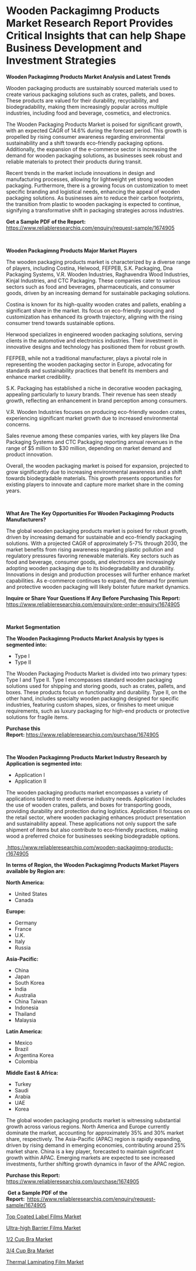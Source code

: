 <p><h1>Wooden Packagimng Products Market Research Report Provides Critical Insights that can help Shape Business Development and Investment Strategies</h1></p><p><strong>Wooden Packagimng Products Market Analysis and Latest Trends</strong></p>
<p><p>Wooden packaging products are sustainably sourced materials used to create various packaging solutions such as crates, pallets, and boxes. These products are valued for their durability, recyclability, and biodegradability, making them increasingly popular across multiple industries, including food and beverage, cosmetics, and electronics.</p><p>The Wooden Packaging Products Market is poised for significant growth, with an expected CAGR of 14.6% during the forecast period. This growth is propelled by rising consumer awareness regarding environmental sustainability and a shift towards eco-friendly packaging options. Additionally, the expansion of the e-commerce sector is increasing the demand for wooden packaging solutions, as businesses seek robust and reliable materials to protect their products during transit.</p><p>Recent trends in the market include innovations in design and manufacturing processes, allowing for lightweight yet strong wooden packaging. Furthermore, there is a growing focus on customization to meet specific branding and logistical needs, enhancing the appeal of wooden packaging solutions. As businesses aim to reduce their carbon footprints, the transition from plastic to wooden packaging is expected to continue, signifying a transformative shift in packaging strategies across industries.</p></p>
<p><strong>Get a Sample PDF of the Report:&nbsp;</strong> <a href="https://www.reliableresearchiq.com/enquiry/request-sample/1674905?utm_campaign=1900&utm_medium=2&utm_source=Github&utm_content=ia&utm_term=25032025&utm_id=wooden-packagimng-products">https://www.reliableresearchiq.com/enquiry/request-sample/1674905</a></p>
<p>&nbsp;</p>
<p><strong>Wooden Packagimng Products Major Market Players</strong></p>
<p><p>The wooden packaging products market is characterized by a diverse range of players, including Costina, Helwood, FEFPEB, S.K. Packaging, Dna Packaging Systems, V.R. Wooden Industries, Raghavendra Wood Industries, Kinjal Industries, and CTC Packaging. These companies cater to various sectors such as food and beverages, pharmaceuticals, and consumer goods, driven by an increasing demand for sustainable packaging solutions.</p><p>Costina is known for its high-quality wooden crates and pallets, enabling a significant share in the market. Its focus on eco-friendly sourcing and customization has enhanced its growth trajectory, aligning with the rising consumer trend towards sustainable options.</p><p>Herwood specializes in engineered wooden packaging solutions, serving clients in the automotive and electronics industries. Their investment in innovative designs and technology has positioned them for robust growth. </p><p>FEFPEB, while not a traditional manufacturer, plays a pivotal role in representing the wooden packaging sector in Europe, advocating for standards and sustainability practices that benefit its members and enhance market credibility.</p><p>S.K. Packaging has established a niche in decorative wooden packaging, appealing particularly to luxury brands. Their revenue has seen steady growth, reflecting an enhancement in brand perception among consumers.</p><p>V.R. Wooden Industries focuses on producing eco-friendly wooden crates, experiencing significant market growth due to increased environmental concerns. </p><p>Sales revenue among these companies varies, with key players like Dna Packaging Systems and CTC Packaging reporting annual revenues in the range of $5 million to $30 million, depending on market demand and product innovation.</p><p>Overall, the wooden packaging market is poised for expansion, projected to grow significantly due to increasing environmental awareness and a shift towards biodegradable materials. This growth presents opportunities for existing players to innovate and capture more market share in the coming years.</p></p>
<p>&nbsp;</p>
<p><strong>What Are The Key Opportunities For Wooden Packagimng Products Manufacturers?</strong></p>
<p><p>The global wooden packaging products market is poised for robust growth, driven by increasing demand for sustainable and eco-friendly packaging solutions. With a projected CAGR of approximately 5-7% through 2030, the market benefits from rising awareness regarding plastic pollution and regulatory pressures favoring renewable materials. Key sectors such as food and beverage, consumer goods, and electronics are increasingly adopting wooden packaging due to its biodegradability and durability. Innovations in design and production processes will further enhance market capabilities. As e-commerce continues to expand, the demand for premium and protective wooden packaging will likely bolster future market dynamics.</p></p>
<p><strong>Inquire or Share Your Questions If Any Before Purchasing This Report:</strong> <a href="https://www.reliableresearchiq.com/enquiry/pre-order-enquiry/1674905?utm_campaign=1900&utm_medium=2&utm_source=Github&utm_content=ia&utm_term=25032025&utm_id=wooden-packagimng-products">https://www.reliableresearchiq.com/enquiry/pre-order-enquiry/1674905</a></p>
<p>&nbsp;</p>
<p><strong>Market Segmentation</strong></p>
<p><strong>The Wooden Packagimng Products Market Analysis by types is segmented into:</strong></p>
<p><ul><li>Type I</li><li>Type II</li></ul></p>
<p><p>The Wooden Packaging Products Market is divided into two primary types: Type I and Type II. Type I encompasses standard wooden packaging solutions used for shipping and storing goods, such as crates, pallets, and boxes. These products focus on functionality and durability. Type II, on the other hand, includes specialty wooden packaging designed for specific industries, featuring custom shapes, sizes, or finishes to meet unique requirements, such as luxury packaging for high-end products or protective solutions for fragile items.</p></p>
<p><strong>Purchase this Report:&nbsp;</strong><a href="https://www.reliableresearchiq.com/purchase/1674905?utm_campaign=1900&utm_medium=2&utm_source=Github&utm_content=ia&utm_term=25032025&utm_id=wooden-packagimng-products">https://www.reliableresearchiq.com/purchase/1674905</a></p>
<p>&nbsp;</p>
<p><strong>The Wooden Packagimng Products Market Industry Research by Application is segmented into:</strong></p>
<p><ul><li>Application I</li><li>Application II</li></ul></p>
<p><p>The wooden packaging products market encompasses a variety of applications tailored to meet diverse industry needs. Application I includes the use of wooden crates, pallets, and boxes for transporting goods, providing durability and protection during logistics. Application II focuses on the retail sector, where wooden packaging enhances product presentation and sustainability appeal. These applications not only support the safe shipment of items but also contribute to eco-friendly practices, making wood a preferred choice for businesses seeking biodegradable options.</p></p>
<p><a href="https://www.reliableresearchiq.com/wooden-packagimng-products-r1674905?utm_campaign=1900&utm_medium=2&utm_source=Github&utm_content=ia&utm_term=25032025&utm_id=wooden-packagimng-products">&nbsp;https://www.reliableresearchiq.com/wooden-packagimng-products-r1674905</a></p>
<p><strong>In terms of Region, the Wooden Packagimng Products Market Players available by Region are:</strong></p>
<p>
    <p> <strong> North America: </strong>
        <ul>
            <li>United States</li>
            <li>Canada</li>
        </ul>
        </p> 
    <p> <strong> Europe: </strong>
        <ul>
            <li>Germany</li>
            <li>France</li>
            <li>U.K.</li>
            <li>Italy</li>
            <li>Russia</li>
        </ul>
        </p> 
    <p> <strong> Asia-Pacific: </strong>
        <ul>
            <li>China</li>
            <li>Japan</li>
            <li>South Korea</li>
            <li>India</li>
            <li>Australia</li>
            <li>China Taiwan</li>
            <li>Indonesia</li>
            <li>Thailand</li>
            <li>Malaysia</li>
        </ul>
        </p> 
    <p> <strong> Latin America: </strong>
        <ul>
            <li>Mexico</li>
            <li>Brazil</li>
            <li>Argentina Korea</li>
            <li>Colombia</li>
        </ul>
        </p> 
    <p> <strong> Middle East & Africa: </strong>
        <ul>
            <li>Turkey</li>
            <li>Saudi</li>
            <li>Arabia</li>
            <li>UAE</li>
            <li>Korea</li>
        </ul>
    </p>
    </p>
<p><p>The global wooden packaging products market is witnessing substantial growth across various regions. North America and Europe currently dominate the market, accounting for approximately 35% and 30% market share, respectively. The Asia-Pacific (APAC) region is rapidly expanding, driven by rising demand in emerging economies, contributing around 25% market share. China is a key player, forecasted to maintain significant growth within APAC. Emerging markets are expected to see increased investments, further shifting growth dynamics in favor of the APAC region.</p></p>
<p><strong>Purchase this Report: </strong><a href="https://www.reliableresearchiq.com/purchase/1674905?utm_campaign=1900&utm_medium=2&utm_source=Github&utm_content=ia&utm_term=25032025&utm_id=wooden-packagimng-products">https://www.reliableresearchiq.com/purchase/1674905</a></p>
<p>&nbsp;<strong>Get a Sample PDF of the Report:&nbsp;&nbsp;</strong><a href="https://www.reliableresearchiq.com/enquiry/request-sample/1674905?utm_campaign=1900&utm_medium=2&utm_source=Github&utm_content=ia&utm_term=25032025&utm_id=wooden-packagimng-products">https://www.reliableresearchiq.com/enquiry/request-sample/1674905</a></p>
<p><strong></strong></p>
<p><p><a href="https://github.com/cayposshefin/Market-Research-Report-List-1/blob/main/top-coated-label-films-market.md?utm_campaign=1900&utm_medium=2&utm_source=Github&utm_content=ia&utm_term=25032025&utm_id=wooden-packagimng-products">Top Coated Label Films Market</a></p><p><a href="https://github.com/busamoleankk/Market-Research-Report-List-1/blob/main/ultra-high-barrier-films-market.md?utm_campaign=1900&utm_medium=2&utm_source=Github&utm_content=ia&utm_term=25032025&utm_id=wooden-packagimng-products">Ultra-high Barrier Films Market</a></p><p><a href="https://github.com/marcayaminig/Market-Research-Report-List-1/blob/main/12-cup-bra-market.md?utm_campaign=1900&utm_medium=2&utm_source=Github&utm_content=ia&utm_term=25032025&utm_id=wooden-packagimng-products">1/2 Cup Bra Market</a></p><p><a href="https://github.com/chillwervenu/Market-Research-Report-List-1/blob/main/34-cup-bra-market.md?utm_campaign=1900&utm_medium=2&utm_source=Github&utm_content=ia&utm_term=25032025&utm_id=wooden-packagimng-products">3/4 Cup Bra Market</a></p><p><a href="https://github.com/yodhafirorae/Market-Research-Report-List-1/blob/main/thermal-laminating-film-market.md?utm_campaign=1900&utm_medium=2&utm_source=Github&utm_content=ia&utm_term=25032025&utm_id=wooden-packagimng-products">Thermal Laminating Film Market</a></p></p>